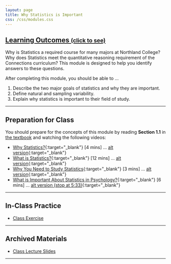 ```yaml
---
layout: page
title: Why Statistics is Important
css: /css/modules.css
---
```


<div class="panel-group-ILOs">
  <div class="panel panel-default">
    <div class="panel-heading">
      <h2 class="panel-title">
        <a data-toggle="collapse" href="#ILOs">Learning Outcomes <small>(click to see)</small></a>
      </h2>
    </div>
    <div id="ILOs" class="panel-collapse collapse">
      <div class="panel-body">
Why is Statistics a required course for many majors at Northland College?  Why does Statistics meet the quantitative reasoning requirement of the Connections curriculum?  This module is designed to help you identify answers to these questions.

<p>After completing this module, you should be able to ...</p>

<ol>
  <li>Describe the two major goals of statistics and why they are important.</li>
  <li>Define natural and sampling variability.</li>
  <li>Explain why statistics is important to their field of study.</li>
</ol>
      </div>
    </div>
  </div>
</div>

----

## Preparation for Class

You should prepare for the concepts of this module by reading **Section 1.1** in [the textbook](../../book/) and watching the following videos:

* [Why Statistics?](https://www.youtube.com/v/yxXsPc0bphQ?version=3&autoplay=1){:target="_blank"} [4 mins] ... [alt version](https://www.youtube.com/watch?v=yxXsPc0bphQ){:target="_blank"}
* [What is Statistics?](https://www.youtube.com/v/5YsiVJFSwGo?version=3&start=35&autoplay=1){:target="_blank"} [12 mins] ... [alt version](https://www.youtube.com/watch?v=5YsiVJFSwGo#t=35){:target="_blank"}
* [Why You Need to Study Statistics](https://www.youtube.com/v/wV0Ks7aS7YI?version=3&autoplay=1){:target="_blank"} [3 mins] ... [alt version](https://www.youtube.com/watch?v=wV0Ks7aS7YI){:target="_blank"}
* [What is Important About Statistics in Psychology?](https://www.youtube.com/v/yl_yuxHFIXc?version=3&start=18&end=333&autoplay=1){:target="_blank"} [6 mins] ... [alt version (stop at 5:33)](https://www.youtube.com/watch?v=yl_yuxHFIXc#t=18){:target="_blank"}

----

## In-Class Practice

* [Class Exercise](CE.html)

----

## Archived Materials

* [Class Lecture Slides](PPT.pptx)

----
